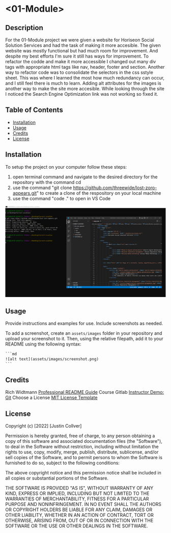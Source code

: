 # <01-Module>

## Description

For the 01-Module project we were given a website for Horiseon Social Solution Services and had the task of making it more accesible.
The given website was mostly functional but had much room for improvement. And despite my best efforts I'm sure it still has ways for improvement.
To refactor the codde and make it more accessible I changed out many div tags with appropriate html tags like nav, header, footer and section. 
Another way to refactor code was to consolidate the selectors in the css sstyle sheet. This was where I learned the most how much redundancy can occur, and I still feel there is much to learn.
Adding alt attributes for the images is another way to make the site more accesible.
While looking through the site I noticed the Search Engine Optimization link was not working so fixed it.

## Table of Contents

- [Installation](#installation)
- [Usage](#usage)
- [Credits](#credits)
- [License](#license)

## Installation

To setup the project on your computer follow these steps:

1. open terminal command and navigate to the desired directory for the repository with the command cd
2. use the command "git clone https://github.com/threewide/lost-zoro-appears.git" to create a clone of the respository on your local machine
2. use the command "code ." to open in VS Code

![Installation to development guide](assets/images/installation-to-development-guide-screenshot.png)

## Usage

Provide instructions and examples for use. Include screenshots as needed.

To add a screenshot, create an `assets/images` folder in your repository and upload your screenshot to it. Then, using the relative filepath, add it to your README using the following syntax:

    ```md
    ![alt text](assets/images/screenshot.png)
    ```

## Credits

Rich Widtmann [Professional README Guide](https://coding-boot-camp.github.io/full-stack/github/professional-readme-guide)
Course Gitlab [Instructor Demo: Git](https://utoronto.bootcampcontent.com/utoronto-bootcamp/UTOR-VIRT-FSF-FT-05-2022-U-LOLC/-/tree/main/01-HTML-Git-CSS/01-Activities/03-Ins_Git)
Choose a License [MIT License Template](https://choosealicense.com/licenses/mit/)

## License

Copyright (c) [2022] [Justin Collver]

Permission is hereby granted, free of charge, to any person obtaining a copy
of this software and associated documentation files (the "Software"), to deal
in the Software without restriction, including without limitation the rights
to use, copy, modify, merge, publish, distribute, sublicense, and/or sell
copies of the Software, and to permit persons to whom the Software is
furnished to do so, subject to the following conditions:

The above copyright notice and this permission notice shall be included in all
copies or substantial portions of the Software.

THE SOFTWARE IS PROVIDED "AS IS", WITHOUT WARRANTY OF ANY KIND, EXPRESS OR
IMPLIED, INCLUDING BUT NOT LIMITED TO THE WARRANTIES OF MERCHANTABILITY,
FITNESS FOR A PARTICULAR PURPOSE AND NONINFRINGEMENT. IN NO EVENT SHALL THE
AUTHORS OR COPYRIGHT HOLDERS BE LIABLE FOR ANY CLAIM, DAMAGES OR OTHER
LIABILITY, WHETHER IN AN ACTION OF CONTRACT, TORT OR OTHERWISE, ARISING FROM,
OUT OF OR IN CONNECTION WITH THE SOFTWARE OR THE USE OR OTHER DEALINGS IN THE
SOFTWARE.